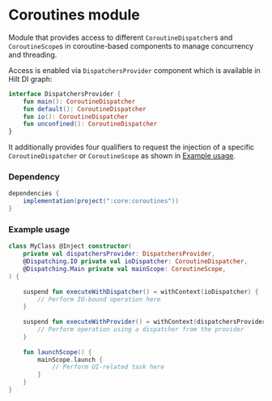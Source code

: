 # Coroutines module

Module that provides access to different `CoroutineDispatcher`s and `CoroutineScope`s in coroutine-based components 
to manage concurrency and threading.

Access is enabled via `DispatchersProvider` component which is available in Hilt DI graph:

```kotlin
interface DispatchersProvider {
    fun main(): CoroutineDispatcher
    fun default(): CoroutineDispatcher
    fun io(): CoroutineDispatcher
    fun unconfined(): CoroutineDispatcher
}
```

It additionally provides four qualifiers to request the injection of a specific `CoroutineDispatcher` or `CoroutineScope` 
as shown in [Example usage](#example-usage).

### Dependency
```gradle
dependencies {
    implementation(project(":core:coroutines"))
}
```

### Example usage

```kotlin
class MyClass @Inject constructor(
    private val dispatchersProvider: DispatchersProvider,
    @Dispatching.IO private val ioDispatcher: CoroutineDispatcher,
    @Dispatching.Main private val mainScope: CoroutineScope,
) {
    
    suspend fun executeWithDispatcher() = withContext(ioDispatcher) {
        // Perform IO-bound operation here
    }
    
    suspend fun executeWithProvider() = withContext(dispatchersProvider.default()) {
        // Perform operation using a dispatcher from the provider
    }
    
    fun launchScope() {
        mainScope.launch {
            // Perform UI-related task here
        }
    }
}
```